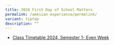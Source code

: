 ```yaml
---
title: 2024 First Day of School Matters
permalink: /amksian-experience/permalink/
variant: tiptap
description: ""
---
```

<ul data-tight="true" class="tight"><li><p><a href="/files/files%2F2024%20Timetable%20Matters/sem_1_2024_class_timetable_even_week.pdf" rel="noopener noreferrer nofollow" target="_blank">Class Timetable 2024, Semester 1- Even Week</a></p><p></p><p></p></li></ul><p></p>